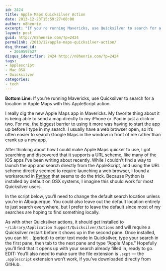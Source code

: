 ```yaml
---
id: 2424
title: Apple Maps Quicksilver Action
date: 2013-12-23T15:59:27+00:00
author: n8henrie
excerpt: "If you're running Mavericks, use Quicksilver to search for a location in Apple Maps with this AppleScript action."
layout: post
guid: http://n8henrie.com/?p=2424
permalink: /2013/12/apple-maps-quicksilver-action/
dsq_thread_id:
  - 2069597627
disqus_identifier: 2424 http://n8henrie.com/?p=2424
tags:
- applescript
- Mac OSX
- Quicksilver
categories:
- tech
---
```

**Bottom Line:** If you’re running Mavericks, use Quicksilver to search for a location in Apple Maps with this AppleScript action. <!--more-->

I really dig the new Apple Maps app in Mavericks. My favorite thing about it is being able to send a map directly to my iPhone or iPad in just a click or two. For me, the biggest barrier to using it more was having to start the app up before I type in my search. I usually have a web browser open, so it’s often easier to search Google Maps in the window in front of me rather than crank up a new app. 

After thinking about how I could make Apple Maps quicker to use, I got searching and discovered that it supports a URL scheme, like many of the iOS apps I’ve been writing about recently. While I couldn’t find a way to launch the app and search directly from the AppleScript, and using the URL scheme directly seemed to require launching a web browser, I found a workaround in [Python](http://n8henrie.com/tag/python/ "My Python posts") that seems to do the trick. Because Python is installed by default on OSX systems, I imagine this should work for most Quicksilver users.

In the script below, you’ll need to change the default search location unless you’re in Albuquerque. You could also leave out the default location entirely to just search everywhere, but I prefer to leave the default since most of my searches are hoping to find something locally. 

As with other Quicksilver actions, it should get installed to `~/Library/Application Support/Quicksilver/Actions` and will require a Quicksilver restart before it shows up in the second pane. Once installed, you can hit `.` (period) to enter text mode in Quicksilver, type your search in the first pane, then tab to the next pane and type “Apple Maps.” Hopefully you’ll find that it opens up with your search already filled in, ready to go. EDIT: You’ll also need to make sure the file extension is `.scpt` — the `.applescript` extension won’t work, if you’ve downloaded directly from GitHub.